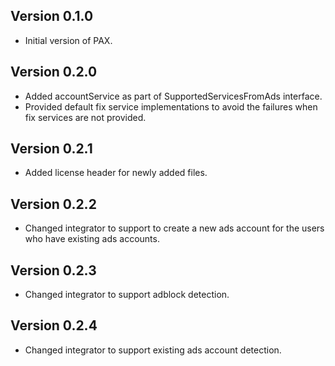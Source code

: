 ## Version 0.1.0

* Initial version of PAX.

## Version 0.2.0
* Added accountService as part of SupportedServicesFromAds interface.
* Provided default fix service implementations to avoid the failures when fix services are not provided.

## Version 0.2.1
* Added license header for newly added files.

## Version 0.2.2
* Changed integrator to support to create a new ads account for the users
  who have existing ads accounts.

## Version 0.2.3
* Changed integrator to support adblock detection.

## Version 0.2.4
* Changed integrator to support existing ads account detection.
